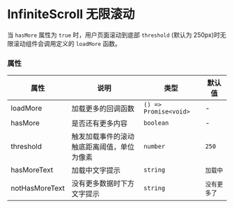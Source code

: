 # InfiniteScroll 无限滚动

当 `hasMore` 属性为 `true` 时，用户页面滚动到底部 `threshold` (默认为 250px)时无限滚动组件会调用定义的 `loadMore` 函数。

<code src="./demos/index.tsx"></code>

### 属性

| 属性      | 说明                                       | 类型                  | 默认值 |
| --------- | ------------------------------------------ | --------------------- | ------ |
| loadMore  | 加载更多的回调函数                         | `() => Promise<void>` | -      |
| hasMore   | 是否还有更多内容                           | `boolean`             | -      |
| threshold | 触发加载事件的滚动触底距离阈值，单位为像素 | `number`              | `250`  |
| hasMoreText |加载中文字提示 | `string`              | `加载中`  |
| notHasMoreText |没有更多数据时下方文字提示 | `string`              | `没有更多了`  |
